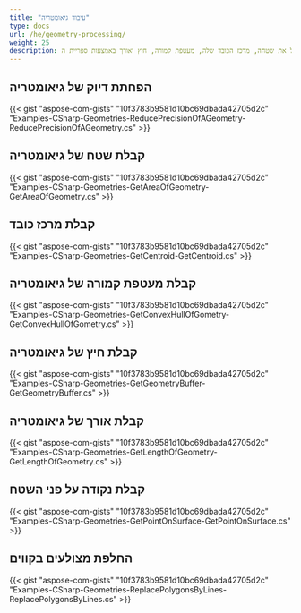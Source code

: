 ```yaml
---
title: "עיבוד גיאומטריה"
type: docs
url: /he/geometry-processing/
weight: 25
description: ניתן להפחית דיוק של גיאומטריה, לקבל את שטחה, מרכז הכובד שלה, מעטפת קמורה, חיץ ואורך באמצעות ספריית ה-GIS C#.
---
```


## **הפחתת דיוק של גיאומטריה**
{{< gist "aspose-com-gists" "10f3783b9581d10bc69dbada42705d2c" "Examples-CSharp-Geometries-ReducePrecisionOfAGeometry-ReducePrecisionOfAGeometry.cs" >}}
## **קבלת שטח של גיאומטריה**
{{< gist "aspose-com-gists" "10f3783b9581d10bc69dbada42705d2c" "Examples-CSharp-Geometries-GetAreaOfGeometry-GetAreaOfGeometry.cs" >}}
## **קבלת מרכז כובד**
{{< gist "aspose-com-gists" "10f3783b9581d10bc69dbada42705d2c" "Examples-CSharp-Geometries-GetCentroid-GetCentroid.cs" >}}
## **קבלת מעטפת קמורה של גיאומטריה**
{{< gist "aspose-com-gists" "10f3783b9581d10bc69dbada42705d2c" "Examples-CSharp-Geometries-GetConvexHullOfGometry-GetConvexHullOfGometry.cs" >}}
## **קבלת חיץ של גיאומטריה**
{{< gist "aspose-com-gists" "10f3783b9581d10bc69dbada42705d2c" "Examples-CSharp-Geometries-GetGeometryBuffer-GetGeometryBuffer.cs" >}}
## **קבלת אורך של גיאומטריה**
{{< gist "aspose-com-gists" "10f3783b9581d10bc69dbada42705d2c" "Examples-CSharp-Geometries-GetLengthOfGeometry-GetLengthOfGeometry.cs" >}}
## **קבלת נקודה על פני השטח**
{{< gist "aspose-com-gists" "10f3783b9581d10bc69dbada42705d2c" "Examples-CSharp-Geometries-GetPointOnSurface-GetPointOnSurface.cs" >}}
## **החלפת מצולעים בקווים**
{{< gist "aspose-com-gists" "10f3783b9581d10bc69dbada42705d2c" "Examples-CSharp-Geometries-ReplacePolygonsByLines-ReplacePolygonsByLines.cs" >}}
